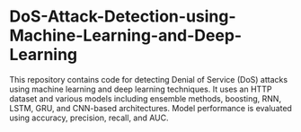 # DoS-Attack-Detection-using-Machine-Learning-and-Deep-Learning
This repository contains code for detecting Denial of Service (DoS) attacks using machine learning and deep learning techniques. It uses an HTTP dataset and various models including ensemble methods, boosting, RNN, LSTM, GRU, and CNN-based architectures. Model performance is evaluated using accuracy, precision, recall, and AUC.
